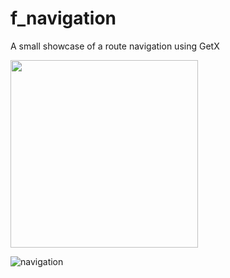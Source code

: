 # f_navigation

A small showcase of a route navigation using GetX

<img src=https://github.com/augustosalazar/f_navigation/assets/4458129/379f4ca2-0ad2-4ba6-bf05-262989247233 width="300" />

![navigation](https://github.com/augustosalazar/f_navigation/assets/4458129/379f4ca2-0ad2-4ba6-bf05-262989247233)
